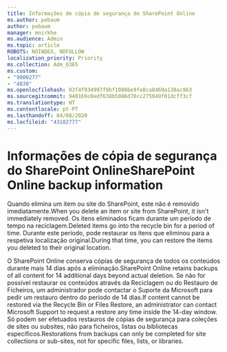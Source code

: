 ```yaml
---
title: Informações de cópia de segurança do SharePoint Online
ms.author: pebaum
author: pebaum
manager: mnirkhe
ms.audience: Admin
ms.topic: article
ROBOTS: NOINDEX, NOFOLLOW
localization_priority: Priority
ms.collection: Adm_O365
ms.custom:
- "9000277"
- "4838"
ms.openlocfilehash: 03f4f934997f9bf1088be9fe8ca8469a138ac9b3
ms.sourcegitcommit: 940169c0edf638b5086d70cc275049f01dcff3cf
ms.translationtype: HT
ms.contentlocale: pt-PT
ms.lasthandoff: 04/08/2020
ms.locfileid: "43182777"
---
```

# <a name="sharepoint-online-backup-information"></a><span data-ttu-id="b7649-102">Informações de cópia de segurança do SharePoint Online</span><span class="sxs-lookup"><span data-stu-id="b7649-102">SharePoint Online backup information</span></span>

<span data-ttu-id="b7649-103">Quando elimina um item ou site do SharePoint, este não é removido imediatamente.</span><span class="sxs-lookup"><span data-stu-id="b7649-103">When you delete an item or site from SharePoint, it isn't immediately removed.</span></span> <span data-ttu-id="b7649-104">Os itens eliminados ficam durante um período de tempo na reciclagem.</span><span class="sxs-lookup"><span data-stu-id="b7649-104">Deleted items go into the recycle bin for a period of time.</span></span> <span data-ttu-id="b7649-105">Durante este período, pode restaurar os itens que eliminou para a respetiva localização original.</span><span class="sxs-lookup"><span data-stu-id="b7649-105">During that time, you can restore the items you deleted to their original location.</span></span>

<span data-ttu-id="b7649-106">O SharePoint Online conserva cópias de segurança de todos os conteúdos durante mais 14 dias após a eliminação.</span><span class="sxs-lookup"><span data-stu-id="b7649-106">SharePoint Online retains backups of all content for 14 additional days beyond actual deletion.</span></span> <span data-ttu-id="b7649-107">Se não for possível restaurar os conteúdos através da Reciclagem ou do Restauro de Ficheiros, um administrador pode contactar o Suporte da Microsoft para pedir um restauro dentro do período de 14 dias.</span><span class="sxs-lookup"><span data-stu-id="b7649-107">If content cannot be restored via the Recycle Bin or Files Restore, an administrator can contact Microsoft Support to request a restore any time inside the 14-day window.</span></span> <span data-ttu-id="b7649-108">Só podem ser efetuados restauros de cópias de segurança para coleções de sites ou subsites, não para ficheiros, listas ou bibliotecas específicos.</span><span class="sxs-lookup"><span data-stu-id="b7649-108">Restorations from backups can only be completed for site collections or sub-sites, not for specific files, lists, or libraries.</span></span>
